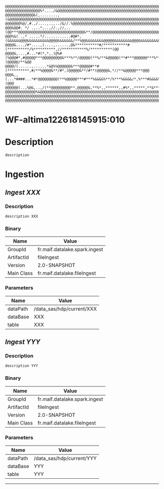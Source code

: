     @@@@@@@@@@@@@@@@@@@@@@@@@@@@@@@@@@@@@@@@@@@@@@@@@@@@@@@@@@@@@@@@@@@@@@@@@@@@@@@@@@@@@@@@@@@@@@@@@@@@@@@@@@@@@
    @@@@@@@@@@@@@@@@%*..../&@@@@@@@@@@@@@@@@@@@@@@@@@@@@@@@@@@@@@@@@@@@@@@@@@@@@@@@@@@@@@@@@@@@@@@@@@@@@@@@@@@@@@
    @@@@@@@@@@@@@&(,........,(&@@@@@@@@@@@@@@@@@@@@@@@@@@@@@@@@@@@@@@@@@@@@@@@@@@@@@@@@@@@@@@@@@@@@@@@@@@@@@@@@@@
    @@@@@@@%@/,#.,/....,.,,../&//.%@@@@@@@@@@@@@@@@@@@@@@@@@@@@@@@@@@@@@@@@@@@@@@@@@@@@@@@@@@@@@@@@@@@@@@@@@@@@@@
    @@@&@@#. */ .,..*,..,//.,//,..(@@***@@@@@@@@@@@@@@@@@@@@@@@@@@@@@@&**/@@@@@@@@@@@@@@@@@@@@@@@@@@@@@@@@@@@@@@@
    @@@%&( .,* .....*/............#@#*,(&&&&&&@@@&&&&&&&&&&@@@@&&&&&&&/**%@@&&&&&&&&@@@@@&&&&&&&&@@@&&&&&&&&&&@@@
    @@@@&..../#*....,(....,......,@&***********#/***********#(**********/%**********,//***********%/**********(@@
    @@@@&,...,#...*#(*,*,.(@%#(%@@@#*,#@@@@@***@@@@@@@@@&***%**/@@@@@(**%/**&@@@@@(**#***@@@@@@***%**(@@@@@/**&@@
    @@@@/(......,......*&@%%@@@@@@&***@@@@@#**#(**********,#/**%@@@@&**/#*,(@@@@@&**/#**(@@@@@&,*//**&@@@@@***@@@
    @@@&,,(...*####...*#*@@@@@@@@@(**%@@@@@***#***%&&&&%**/%***%&&&&/*,%***#&&&&%***%***#&&&&%***#***&&&&&/**(@@@
    @@@@@@(..,%@&,..,/(**@@@@@@@@@**,@@@@@&,**%*,,******,,#%*,,*****,**&*********,*#&***********#%**********/@@@@
    @@@@@@@@@@@@@@%&@@@@@@@@@@@@@@@@@@@@@@@@@@@@@@@@@@@@@@@@@@@@@@@@@@@@@@@@@@@@@@&@@@@@@@@@@@@@@/**&@@@@@@@@@@@@
    @@@@@@@@@@@@@@@@@@@@@@@@@@@@@@@@@@@@@@@@@@@@@@@@@@@@@@@@@@@@@@@@@@@@@@@@@@@@@@@@@@@@@@@@@@@@%**#@@@@@@@@@@@@@
    @@@@@@@@@@@@@@@@@@@@@@@@@@@@@@@@@@@@@@@@@@@@@@@@@@@@@@@@@@@@@@@@@@@@@@@@@@@@@@@@@@@@@@@@@@@@@@@@@@@@@@@@@@@@@

# WF-altima122618145915:010

# Description

    description

# Ingestion


## **_Ingest XXX_**

### Description

    description XXX

### Binary

| Name       | Value                           |
| ---------- | ------------------------------- |
| GroupId    | fr.maif.datalake.spark.ingest    |
| ArtifactId | fileIngest |
| Version    | 2.0-SNAPSHOT    |
| Main Class | fr.maif.datalake.fileIngest                 |

### Parameters

| Name     | Value |
| -------- | ----- |
| dataPath   | /data_sas/hdp/current/XXX |
| dataBase   | XXX |
| table   | XXX |


## **_Ingest YYY_**

### Description

    description YYY

### Binary

| Name       | Value                           |
| ---------- | ------------------------------- |
| GroupId    | fr.maif.datalake.spark.ingest    |
| ArtifactId | fileIngest |
| Version    | 2.0-SNAPSHOT    |
| Main Class | fr.maif.datalake.fileIngest                 |

### Parameters

| Name     | Value |
| -------- | ----- |
| dataPath   | /data_sas/hdp/current/YYY |
| dataBase   | YYY |
| table   | YYY |


***


